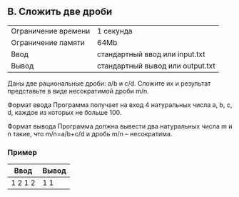 ## B. Сложить две дроби

| | |
|------------|------------|
| Ограничение времени	| 1 секунда |
| Ограничение памяти | 64Mb |
| Ввод	| стандартный ввод или input.txt |
| Вывод	| стандартный вывод или output.txt |

Даны две рациональные дроби: a/b и c/d. Сложите их и результат представьте в виде несократимой дроби m/n.

Формат ввода
Программа получает на вход 4 натуральных числа a, b, c, d, каждое из которых не больше 100.

Формат вывода
Программа должна вывести два натуральных числа m и n такие, что m/n=a/b+c/d и дробь m/n – несократима.

### Пример
| Ввод | Вывод |
| ---- | ----- |
| 1 2 1 2 | 1 1 |
